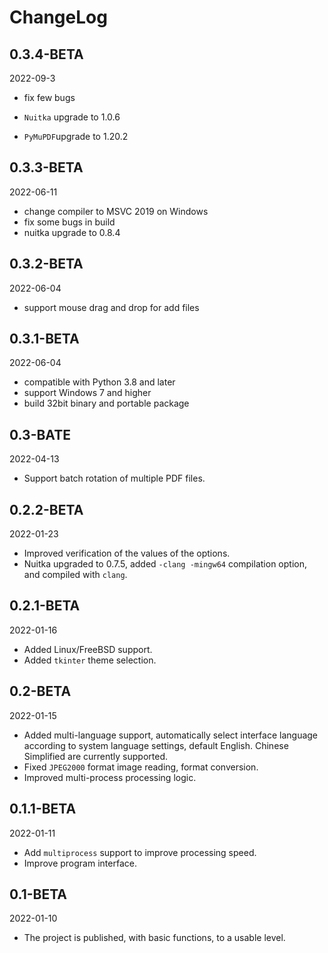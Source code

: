 # ChangeLog

## 0.3.4-BETA

2022-09-3

- fix few bugs

- `Nuitka` upgrade to 1.0.6

- `PyMuPDF`upgrade to 1.20.2

## 0.3.3-BETA

2022-06-11

- change compiler to MSVC 2019 on Windows
- fix some bugs in build
- nuitka upgrade to 0.8.4

## 0.3.2-BETA

2022-06-04

- support mouse drag and drop for add files

## 0.3.1-BETA

2022-06-04

- compatible with Python 3.8 and later
- support Windows 7 and higher
- build 32bit binary and portable package

## 0.3-BATE

2022-04-13

- Support batch rotation of multiple PDF files.

## 0.2.2-BETA

2022-01-23

- Improved verification of the values of the options.
- Nuitka upgraded to 0.7.5, added `-clang -mingw64` compilation option, and compiled with `clang`.

## 0.2.1-BETA

2022-01-16

- Added Linux/FreeBSD support.
- Added `tkinter` theme selection.

## 0.2-BETA

2022-01-15

- Added multi-language support, automatically select interface language according to system language settings, default
  English. Chinese Simplified are currently supported.
- Fixed `JPEG2000` format image reading, format conversion.
- Improved multi-process processing logic.

## 0.1.1-BETA

2022-01-11

- Add `multiprocess` support to improve processing speed.
- Improve program interface.

## 0.1-BETA

2022-01-10

- The project is published, with basic functions, to a usable level.
